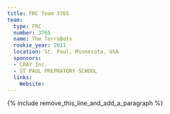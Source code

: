 ```yaml
---
title: FRC Team 3765
team:
  type: FRC
  number: 3765
  name: The TerraBots
  rookie_year: 2011
  location: St. Paul, Minnesota, USA
  sponsors:
  - CRAY Inc.
  - ST PAUL PREPRATORY SCHOOL
  links:
    Website:
---
```


{% include remove_this_line_and_add_a_paragraph %}